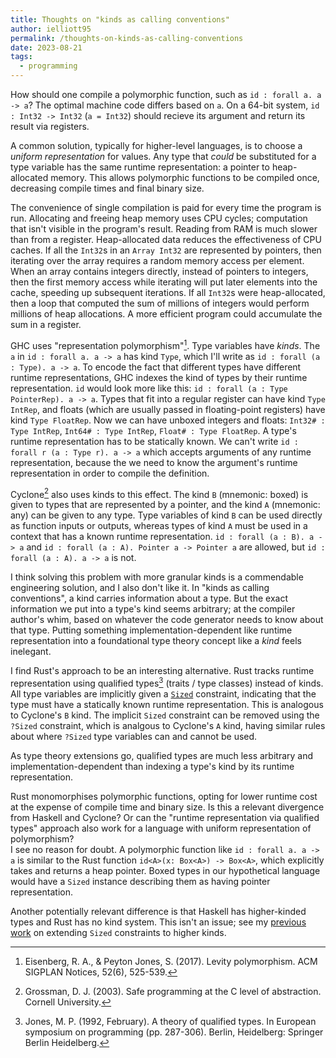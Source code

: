 ```yaml
---
title: Thoughts on "kinds as calling conventions"
author: ielliott95
permalink: /thoughts-on-kinds-as-calling-conventions
date: 2023-08-21
tags:
  - programming
---
```


How should one compile a polymorphic function, such as `id : forall a. a -> a`?
The optimal machine code differs based on `a`.
On a 64-bit system, `id : Int32 -> Int32` (`a = Int32`) should recieve its argument and return its result via registers.

A common solution, typically for higher-level languages, is to choose a *uniform representation* for values.
Any type that *could* be substituted for a type variable has the same runtime representation: a pointer to heap-allocated memory.
This allows polymorphic functions to be compiled once, decreasing compile times and final binary size.

The convenience of single compilation is paid for every time the program is run.
Allocating and freeing heap memory uses CPU cycles; computation that isn't visible in the program's result.
Reading from RAM is much slower than from a register.
Heap-allocated data reduces the effectiveness of CPU caches.
If all the `Int32`s in an `Array Int32` are represented by pointers, then iterating over the array requires a random memory access per element.
When an array contains integers directly, instead of pointers to integers, then the first memory access while iterating will put later elements into the cache,
speeding up subsequent iterations.
If all `Int32`s were heap-allocated, then a loop that computed the sum of millions of integers would perform millions of heap allocations.
A more efficient program could accumulate the sum in a register.

GHC uses "representation polymorphism"[^levity].
Type variables have *kinds*.
The `a` in `id : forall a. a -> a` has kind `Type`, which I'll write as `id : forall (a : Type). a -> a`.
To encode the fact that different types have different runtime representations, GHC indexes the kind of types by their runtime representation.
`id` would look more like this: `id : forall (a : Type PointerRep). a -> a`.
Types that fit into a regular register can have kind `Type IntRep`, and floats (which are usually passed in floating-point registers) have kind `Type FloatRep`.
Now we can have unboxed integers and floats: `Int32# : Type IntRep`, `Int64# : Type IntRep`, `Float# : Type FloatRep`.
A type's runtime representation has to be statically known.
We can't write `id : forall r (a : Type r). a -> a` which accepts arguments of any runtime representation, because the we need to know the argument's runtime representation in order to compile the definition.

Cyclone[^safe-c] also uses kinds to this effect. The kind `B` (mnemonic: boxed) is given to types that are represented by a pointer,
and the kind `A` (mnemonic: any) can be given to any type.
Type variables of kind `B` can be used directly as function inputs or outputs, whereas types of kind `A` must be used in a context that has a known runtime representation.
`id : forall (a : B). a -> a` and `id : forall (a : A). Pointer a -> Pointer a` are allowed, but `id : forall (a : A). a -> a` is not.

I think solving this problem with more granular kinds is a commendable engineering solution, and I also don't like it.
In "kinds as calling conventions", a kind carries information about a type.
But the exact information we put into a type's kind seems arbitrary; at the compiler author's whim, based on whatever the code generator needs to know about that type.
Putting something implementation-dependent like runtime representation into a foundational type theory concept like a *kind* feels inelegant.

I find Rust's approach to be an interesting alternative.
Rust tracks runtime representation using qualified types[^qualified] (traits / type classes) instead of kinds.
All type variables are implicitly given a [`Sized`](https://doc.rust-lang.org/std/marker/trait.Sized.html) constraint, indicating that the type must have a statically known runtime representation.
This is analogous to Cyclone's `B` kind.
The implicit `Sized` constraint can be removed using the `?Sized` constraint, which is analgous to Cyclone's `A` kind, having similar rules about where `?Sized` type variables can and cannot be used.

As type theory extensions go, qualified types are much less arbitrary and implementation-dependent than indexing a type's kind by its runtime representation.

Rust monomorphises polymorphic functions, opting for lower runtime cost at the expense of compile time and binary size.
Is this a relevant divergence from Haskell and Cyclone?
Or can the "runtime representation via qualified types" approach also work for a language with uniform representation of polymorphism?  
I see no reason for doubt.
A polymorphic function like `id : forall a. a -> a` is similar to the Rust function `id<A>(x: Box<A>) -> Box<A>`, which explicitly takes and returns a heap pointer.
Boxed types in our hypothetical language would have a `Sized` instance describing them as having pointer representation.

Another potentially relevant difference is that Haskell has higher-kinded types and Rust has no kind system.
This isn't an issue; see my [previous work](https://blog.ielliott.io/sized-hkts) on extending `Sized` constraints to higher kinds.

[^levity]: Eisenberg, R. A., & Peyton Jones, S. (2017). Levity polymorphism. ACM SIGPLAN Notices, 52(6), 525-539.
[^safe-c]: Grossman, D. J. (2003). Safe programming at the C level of abstraction. Cornell University.
[^qualified]: Jones, M. P. (1992, February). A theory of qualified types. In European symposium on programming (pp. 287-306). Berlin, Heidelberg: Springer Berlin Heidelberg.
